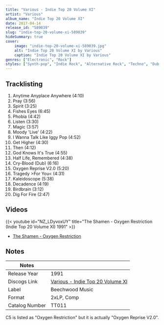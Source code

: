 ```yaml
---
title: "Various - Indie Top 20 Volume XI"
artist: "Various"
album_name: "Indie Top 20 Volume XI"
date: 2017-04-14
release_id: "589039"
slug: "indie-top-20-volume-xi-589039"
hideSummary: true
cover:
    image: "indie-top-20-volume-xi-589039.jpg"
    alt: "Indie Top 20 Volume XI by Various"
    caption: "Indie Top 20 Volume XI by Various"
genres: ["Electronic", "Rock"]
styles: ["Synth-pop", "Indie Rock", "Alternative Rock", "Techno", "Dub Techno", "Shoegaze", "EBM", "Industrial"]
---
```

## Tracklisting
1. Anytime Anyplace Anywhere (4:10)
2. Pray (3:56)
3. Spirit (3:25)
4. Fishes Eyes (6:45)
5. Phobia (4:42)
6. Listen (3:30)
7. Magic (3:57)
8. Moody 'Live' (4:22)
9. I Wanna Talk Like Iggy Pop (4:52)
10. Get Higher (4:30)
11. Then (4:12)
12. God Knows It's True (4:55)
13. Half Life, Remembered (4:38)
14. Cry-Blood (Dub) (6:16)
15. Oxygen Reprise V2.0 (5:20)
16. Tragedy >For You< (4:31)
17. Kaleidoscope (5:38)
18. Decadence (4:19)
19. Birdbrain (3:12)
20. Dig For Fire (2:47)

## Videos
{{< youtube id="NZ_LDyvoxUY" title="The Shamen - Oxygen Restriction (Indie Top 20 Volume XI) 1991" >}}
- [The Shamen - Oxygen Restriction](https://www.youtube.com/watch?v=JxUuFgsFaMc)

## Notes
| Notes          |             |
| ---------------| ----------- |
| Release Year   | 1991 |
| Discogs Link   | [Various - Indie Top 20 Volume XI](https://www.discogs.com/release/589039-Various-Indie-Top-20-Volume-XI) |
| Label          | Beechwood Music |
| Format         | 2xLP, Comp |
| Catalog Number | TT011 |

C5 is listed as "Oxygen Restriction" but it is actually "Oxygen Reprise V2.0".
